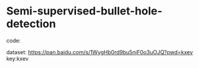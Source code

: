 # Semi-supervised-bullet-hole-detection

code:

dataset: https://pan.baidu.com/s/1WygHb0rd9bu5njF0o3uOJQ?pwd=kxev  key:kxev
